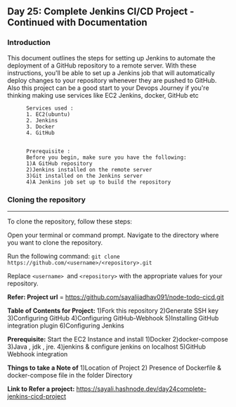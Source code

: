## Day 25: Complete Jenkins CI/CD Project - Continued with Documentation

### Introduction
This document outlines the steps for setting up Jenkins to automate the deployment of a GitHub repository to a remote server. With these instructions, you'll be able to set up a Jenkins job that will automatically deploy changes to your repository whenever they are pushed to GitHub.
Also this project can be a good start to your Devops Journey if you're thinking making use services like EC2 Jenkins, docker, GitHub etc

          Services used :
          1. EC2(ubuntu)
          2. Jenkins
          3. Docker
          4. GitHub


          Prerequisite :
          Before you begin, make sure you have the following:
          1)A GitHub repository
          2)Jenkins installed on the remote server
          3)Git installed on the Jenkins server
          4)A Jenkins job set up to build the repository
          
### Cloning the repository
***
To clone the repository, follow these steps:

Open your terminal or command prompt.
Navigate to the directory where you want to clone the repository.

Run the following command:
  `git clone https://github.com/<username>/<repository>.git`
  
Replace `<username> `and `<repository>` with the appropriate values for your repository.

****Refer:** **Project url**** = <https://github.com/sayalijadhav091/node-todo-cicd.git>

**Table of Contents for Project:**  1)Fork this repository
                                    2)Generate SSH key
                                    3)Configuring GitHub
                                    4)Configuring GitHub-Webhook
                                    5)Installing GitHub integration plugin
                                    6)Configuring Jenkins

**Prerequisite:** 
Start the EC2 Instance and install 1)Docker 2)docker-compose 3)Java , jdk , jre. 4)jenkins & configure jenkins on localhost 5)GitHub Webhook integration

**Things to take a Note of** 1)Location of Project 2) Presence of Dockerfile & docker-compose file in the folder Directory

**Link to Refer a project:** <https://sayali.hashnode.dev/day24complete-jenkins-cicd-project>
